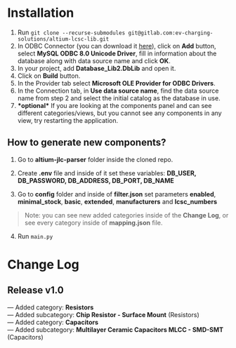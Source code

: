 
# Installation
1. Run `git clone --recurse-submodules git@gitlab.com:ev-charging-solutions/altium-lcsc-lib.git`
2. In ODBC Connector (you can download it [here](https://dev.mysql.com/downloads/connector/odbc/)), click on **Add** button, select **MySQL ODBC 8.0 Unicode Driver**, fill in information about the database along with data source name and click **OK**.
3. In your project, add **Database_Lib2.DbLib** and open it.
4. Click on **Build** button.
5. In the Provider tab select **Microsoft OLE Provider for ODBC Drivers**.
6. In the Connection tab, in **Use data source name**, find the data source name from step 2 and select the initial catalog as the database in use.
7. **\*optional\*** If you are looking at the components panel and can see different categories/views, but you cannot see any components in any view, try restarting the application.

## How to generate new components?
1. Go to **altium-jlc-parser** folder inside the cloned repo.
2. Create **.env** file and inside of it set these variables: 
**DB_USER, DB_PASSWORD, DB_ADDRESS, DB_PORT, DB_NAME** 

3. Go to **config** folder and inside of **filter.json** set parameters **enabled**, **minimal_stock**, **basic**, **extended**, **manufacturers** and **lcsc_numbers**
 
> Note: you can see new added categories inside of the **Change Log**, or see every category inside of **mapping.json** file.
4. Run ```main.py```  


# Change Log
## Release v1.0 
— Added category: **Resistors** <br>
— Added subcategory: **Chip Resistor -  Surface Mount** (Resistors) <br>
— Added  category: **Capacitors** <br>
— Added subcategory: **Multilayer Ceramic  Capacitors MLCC - SMD-SMT** (Capacitors)